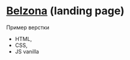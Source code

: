 
# [Belzona](https://bichurinav.github.io/belzona-layout/) (landing page) 
Пример верстки
* HTML,
* CSS,
* JS vanilla
